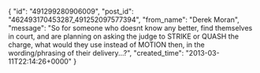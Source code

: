  {
   "id": "491299280906009",
   "post_id": "462493170453287_491252097577394",
   "from_name": "Derek Moran",
   "message": "So for someone who doesnt know any better, find themselves in court,  and are planning on asking the judge to STRIKE or QUASH the charge, what would they use instead of MOTION then, in the wording/phrasing of their delivery...?",
   "created_time": "2013-03-11T22:14:26+0000"
 }
